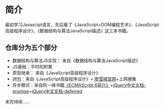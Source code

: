 # 简介

最初学习Javascipt语言，先后看了《JavaScript+DOM编程艺术》、《JavaScript高级程序设计》、《数据结构与算法JavaScript描述》这三本书籍。<br>

## 仓库分为五个部分
- 数据结构与算法JS实现： 来自《数据结构与算法JavaScript描述》
- JS基础：平时的积累
- 原型继承： 来自《JavaScript高级程序设计》
- 闭包：来自《JavaScript高级程序设计》+ [廖雪峰官网](http://www.liaoxuefeng.com/wiki/001434446689867b27157e896e74d51a89c25cc8b43bdb3000/00143449934543461c9d5dfeeb848f5b72bd012e1113d15000)+上网搜集
- 异步模式：来自阮一峰书籍[《ECMAScript 6简介》](http://es6.ruanyifeng.com/#docs/intro)+[jQuery中文文档-promise](http://www.css88.com/jqapi-1.9/promise/)+[jQuery中文文档-deferred](http://www.css88.com/jqapi-1.9/promise/)<br>

未完待续……



